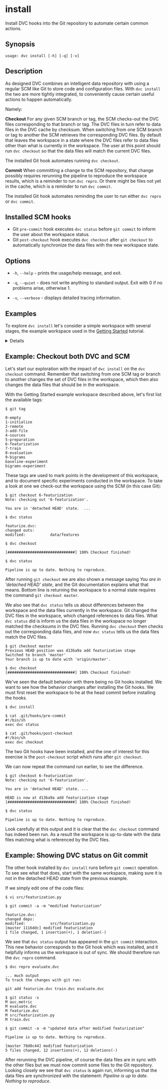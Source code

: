# install

Install DVC hooks into the Git repository to automate certain common actions.

## Synopsis

```usage
usage: dvc install [-h] [-q] [-v]
```

## Description

As designed DVC combines an intelligent data repository with using a regular SCM
like Git to store code and configuration files. With `dvc install` the two are
more tightly integrated, to conveniently cause certain useful actions to happen
automatically.

Namely:

**Checkout** For any given SCM branch or tag, the SCM checks-out the DVC files
corresponding to that branch or tag. The DVC files in turn refer to data files
in the DVC cache by checksum. When switching from one SCM branch or tag to
another the SCM retrieves the corresponding DVC files. By default that leaves
the workspace in a state where the DVC files refer to data files other than what
is currently in the workspace. The user at this point should run `dvc checkout`
so that the data files will match the current DVC files.

The installed Git hook automates running `dvc checkout`.

**Commit** When committing a change to the SCM repository, that change possibly
requires rerunning the pipeline to reproduce the workspace results, which is a
reminder to run `dvc repro`. Or there might be files not yet in the cache, which
is a reminder to run `dvc commit`.

The installed Git hook automates reminding the user to run either `dvc repro` or
`dvc commit`.

## Installed SCM hooks

- Git `pre-commit` hook executes `dvc status` before `git commit` to inform the
  user about the workspace status.
- Git `post-checkout` hook executes `dvc checkout` after `git checkout` to
  automatically synchronize the data files with the new workspace state.

## Options

- `-h`, `--help` - prints the usage/help message, and exit.

- `-q`, `--quiet` - does not write anything to standard output. Exit with 0 if
  no problems arise, otherwise 1.

- `-v`, `--verbose` - displays detailed tracing information.

## Examples

To explore `dvc install` let's consider a simple workspace with several stages,
the example workspace used in the [Getting Started](/doc/get-started) tutorial.

<details>

### Click and expand to setup the project

This step is optional, and you can run it only if you want to run this examples
in your environment. First, you need to download the project:

```dvc
$ git clone https://github.com/iterative/example-get-started
```

Second, let's install the requirements. But before we do that, we **strongly**
recommend creating a virtual environment with `virtualenv` or a similar tool:

```dvc
$ cd example-get-started
$ virtualenv -p python3 .env
$ source .env/bin/activate
```

Now, we can install requirements for the project:

```dvc
$ pip install -r requirements.txt
```

Then download the precomputed data using:

```dvc
$ dvc pull --all-branches --all-tags
```

This data will be retrieved from a preconfigured remote cache.

</details>

## Example: Checkout both DVC and SCM

Let's start our exploration with the impact of `dvc install` on the
`dvc checkout` command. Remember that switching from one SCM tag or branch to
another changes the set of DVC files in the workspace, which then also changes
the data files that should be in the workspace.

With the Getting Started example workspace described above, let's first list the
available tags:

```dvc
$ git tag

0-empty
1-initialize
2-remote
3-add-file
4-sources
5-preparation
6-featurization
7-train
8-evaluation
9-bigrams
baseline-experiment
bigrams-experiment
```

These tags are used to mark points in the development of this workspace, and to
document specific experiments conducted in the workspace. To take a look at one
we check-out the workspace using the SCM (in this case Git):

```dvc
$ git checkout 6-featurization
Note: checking out '6-featurization'.

You are in 'detached HEAD' state.  ...

$ dvc status

featurize.dvc:
changed outs:
modified:           data/features

$ dvc checkout

[##############################] 100% Checkout finished!

$ dvc status

Pipeline is up to date. Nothing to reproduce.
```

After running `git checkout` we are also shown a message saying _You are in
'detached HEAD' state_, and the Git documentation explains what that means.
Bottom line is returning the workspace to a normal state requires the command
`git checkout master`.

We also see that `dvc status` tells us about differences between the workspace
and the data files currently in the workspace. Git changed the DVC files in the
workspace, which changed references to data files. What `dvc status` did is
inform us the data files in the workspace no longer matched the checksums in the
DVC files. Running `dvc checkout` then checks out the corresponding data files,
and now `dvc status` tells us the data files match the DVC files.

```dvc
$ git checkout master
Previous HEAD position was d13ba9a add featurization stage
Switched to branch 'master'
Your branch is up to date with 'origin/master'.

$ dvc checkout
[##############################] 100% Checkout finished!
```

We've seen the default behavior with there being no Git hooks installed. We want
to see how the behavior changes after installing the Git hooks. We must first
reset the workspace to he at the head commit before installing the hooks.

```dvc
$ dvc install

$ cat .git/hooks/pre-commit
#!/bin/sh
exec dvc status

$ cat .git/hooks/post-checkout
#!/bin/sh
exec dvc checkout
```

The two Git hooks have been installed, and the one of interest for this exercise
is the `post-checkout` script which runs after `git checkout`.

We can now repeat the command run earlier, to see the difference.

```dvc
$ git checkout 6-featurization
Note: checking out '6-featurization'.

You are in 'detached HEAD' state. ...

HEAD is now at d13ba9a add featurization stage
[##############################] 100% Checkout finished!

$ dvc status

Pipeline is up to date. Nothing to reproduce.
```

Look carefully at this output and it is clear that the `dvc checkout` command
has indeed been run. As a result the workspace is up-to-date with the data files
matching what is referenced by the DVC files.

## Example: Showing DVC status on Git commit

The other hook installed by `dvc install` runs before `git commit` operation. To
see see what that does, start with the same workspace, making sure it is not in
the detached HEAD state from the previous example.

If we simply edit one of the code files:

```dvc
$ vi src/featurization.py

$ git commit -a -m "modified featurization"

featurize.dvc:
changed deps:
modified:           src/featurization.py
[master 1116ddc] modified featurization
1 file changed, 1 insertion(+), 1 deletion(-)
```

We see that `dvc status` output has appeared in the `git commit` interaction.
This new behavior corresponds to the Git hook which was installed, and it
helpfully informs us the workspace is out of sync. We should therefore run the
`dvc repro` command.

```dvc
$ dvc repro evaluate.dvc

... much output
To track the changes with git run:

git add featurize.dvc train.dvc evaluate.dvc

$ git status -s
M auc.metric
M evaluate.dvc
M featurize.dvc
M src/featurization.py
M train.dvc

$ git commit -a -m "updated data after modified featurization"

Pipeline is up to date. Nothing to reproduce.

[master 78d0c44] modified featurization
5 files changed, 12 insertions(+), 12 deletions(-)
```

After rerunning the DVC pipeline, of course the data files are in sync with the
other files but we must now commit some files to the Git repository. Looking
closely we see that `dvc status` is again run, informing us that the data files
are synchronized with the statement: _Pipeline is up to date. Nothing to
reproduce_.
